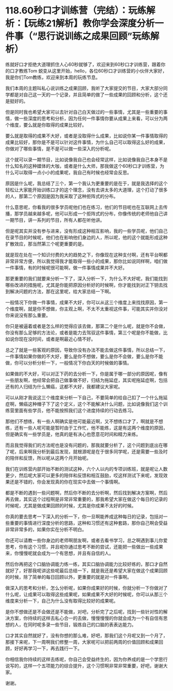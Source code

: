 # 118.60秒口才训练营（完结）：玩练解析：【玩练21解析】教你学会深度分析一件事（“思行说训练之成果回顾”玩练解析）

练就好口才拒绝大道理抓住人心60秒就够了，欢迎来到60秒口才训练营，跟着你的口才教练Tom 蜕变从这里开始，hello，各位60秒口才训练营的小伙伴大家好，我是你们Tom教练，欢迎来到本周的玩练节息。

我们本周的主题叫私心说训练之成果回顾，我听了大家提交的节目，大家大部分同学都是对自己这一天的一个记录，并且简单的做了一些成果的回顾和分析，这个还是挺好的。

但是同时我也希望大家可以去针对自己白天做过的一些事情，尤其是一些重要的事情，做一些深度的思考和分析，因为任何一件事情你要从成果上来看，可以分为两个维度，要么就是你取得的成果比较好。

要么就是取得的成果不大好，或者是没取得什么成果，比如说你某一件事情取得的成果比较好，那你是不是可以针对这件事情，为什么自己可以取得这么好的成果，你做对了哪些事情，是不是可以做一些深入的分析呢。

这个就可以录一期节目，比如说像我自己也会经常这样，比如说像我自己本身不是什么知名的这种媒体的大咖，或者是什么大师，那我做这个60秒口才训练营，为什么可以取得一点小小的成果呢，我自己有时候也经常会反思。

原因是什么呢，我总结了三个，第一个我认为更重要的是在于，就是我选择的这个轻松让大家能开始训练口才的这个理念，没有去讲太多的大道理，这个打动了很多的人，那第二个原因是因为我采取了这种拒阵式的分布。

什么意思呢，你看我的很多学员呢他们也在练习，他们的节目呢也在互联网上去传播，那学员越来越多呢，他可以形成一个拒阵式的分布，你像传统的老师他自己讲一期节目，讲一系列的节目，所有人都在听他讲。

但是呢其实并没有参与进来，没有形成这种相互影响，我的一些学员呢，他们自己在录节目的时候呢，他们也在影响他们身边的人，所以呢，他的这个就能形成这种扩散效应，那当然第三个呢更重要的是。

就是现在处在一个知识付费的大的趋势之下，你像现在这种支付啊，还有平台啊都非常非常方便，所以我觉得我才能取得一些小的成果，那你比如说同样啊，咱们做一件事情，有的时候呢很可能啊，做一件事情成果并不大好。

那更重要的我们就要来分析一下了，深入分析一下，为什么不大好呢，我们能找到哪些改进的措施呢，尤其是你能把原因分析好的时候啊，你才能找到对正下钥去找到解决问题的方法，那在这里呢，给大家总结一下啊。

一般情况下你做一件事情，成果不大好，你可以从这三个维度上来找找原因，第一个维度啊，就是你不想做，你主观上啊，不太不太重视这件事，可能其实并你没对你来说没有那么重要。

你只是被逼着或者是怎么样的觉得应该去做，那第二个是什么呢，就是你不会做，你没有那么足够的方法论，或者是能力去驾驭这件事情，第三个呢是你不能做，比如说你现在没时间，或者是啊最近心情不好。

总之了就是一些客观的原因，导致你没有办法不能去做这件事情，所以总结一下，一件事情如果你做的不大好，要么是你不想做，要么是你不会做，要么是你不能做，你可以分析分析一下，一般情况下你白天的时候做的事情。

如果做的不大好，可以对正下药的去分析一下，你是属于哪一部分的原因呢，像有一些朋友啊，他经常会把自己做事做不好，归结为拖延症，其实呢拖延症啊，包括还有的人归结为什么懒癌，这都不大好，我都建议大家呢。

可以从刚才我说这三个维度来分析一下自己，不要简单的给自己扣了一个什么拖延症啊，懒癌这种帽子下了这个定义，这个不能解决什么问题，比如说像我们这个训练营里面有些学员，他不能按照我们这个进度持续的行动去练习。

那他们不想练，有一些人啊确实是他可能最近啊，又不想练口才了，啊就是不想练，还有一些人呢可能是暂时由于工作忙，他不能练，这是有这两个维度的原因，但是确实有一些学员是，他真的是有决心也愿意花时间和精力来练。

而且我觉得我们的方法呢也是没有问题的，那我就要分析了，这个问题到底出在哪了呢，后来啊我分析到最后发现，就根源呢是在于很多同学呢，还是需要一些及时的陪伴和反馈，所以呢从这两个月开始呢。

我们在训练营内部开始不断的测试这种，六个人以内的专项训练班，就是呢让人数更少，然后呢大家可以更多的陪伴和反馈和相互鼓励，哎这样测试下来呢，发现效果还是不错的，你会发现真的你在现实中去做一个事情啊。

都是不断的遇到一些问题啊，然后你不断的去分析啊，然后找到解决方案啊，然后再去做，其实这个过程啊是非常非常重要的，那我希望大家在做这个每日的记录的时候呢，尤其是做成果回顾的时候，尤其是你成果不太好的时候。

你真的要去思考一下深入的分析一下，你一旦啊能养成这种每日的记录，包括对一些重要的事情进行深度分析的思路，这种和习惯还有这种套路，那你自己啊会受益非常非常多的，如果你实在分析不明白。

你还可以请教一些你身边的老师啊朋友啊，或者去看书学习，总之啊遇到事儿你爱思考，你有这个习惯，并且呢你通过思考不断的尝试，还能把一些做出一些成果来，你慢慢呢就会成为一个有思想，并且有自信的人。

然后你再把这个口脑协调能力练一练，其实口脑协调能力比较好练的，那口才自然就好了，好那我呢讲这些呢最后总结一下，就是我还是希望大家在做这个成果回顾的时候，除了简单的每日回顾以外，更重要的就是对一件事啊。

做深入的思考和分析，怎么分析呢，如果你成果好的时候，你就分析一下你做对了什么呢，让成果可以取得这些成果呢，如果成果不大好的时候呢，你可以从那三个维度来分析一下，自己为什么没有取得比较好的成果呢。

是你不想做还是不会做还是不能做，对吧，分析完了之后呢，找到一些针对性的解决方案，你持续的这样去私心合一的去做，慢慢慢慢的你就会成为一个有自信有思想的人，在同时呢多录一些节目，锻炼自己的口脑的表表达能力。

口才其实自然就好了，没有你想的那么难，好吧，那我们这个月呢又到一个月了，那接下来呢，下一周啊我们修整一周，大家呢可以把前两周的价值回顾和成果回顾，好好再学习一下，再去践行一下。

你相信我你持续的这样去练呢，你自己会受益终生的，因为你养成的是一个学思行说写的，这样一个五项能力的综合提升，这个习惯啊非常非常重要，好吧，谢谢大家。

谢谢。